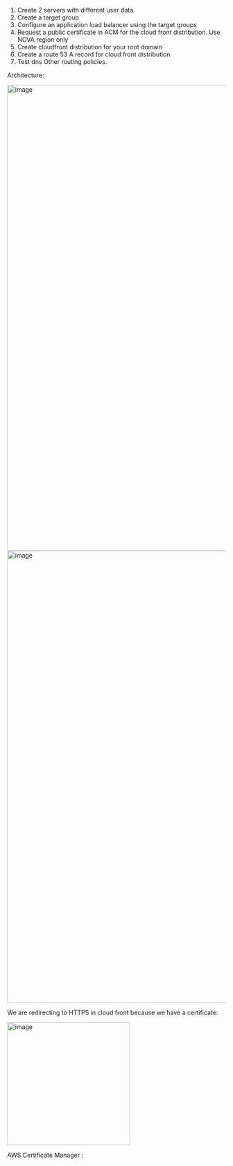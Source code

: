 1. Create 2 servers with different user data
 2. Create a target group
 3. Configure an application load balancer using the target groups
 4. Request a public certificate in ACM for the cloud front distribution. Use NOVA region only
 5. Create cloudfront distribution for your root domain
 6. Create a route 53 A record for cloud front distribution
 7. Test dns
Other routing policies.


Architecture:

<img width="1072" alt="image" src="https://github.com/victorwokili/AWSProjects/assets/18079443/1ce95c6d-164c-48ad-a2b6-bd4ada84bbe7">


<img width="1040" alt="image" src="https://github.com/victorwokili/AWSProjects/assets/18079443/470111cc-3acb-4bb6-9b5b-f298d4c9420a">


We are redirecting to HTTPS in cloud front because we have a certificate:


<img width="283" alt="image" src="https://github.com/victorwokili/AWSProjects/assets/18079443/6f1b5ee4-648c-4faa-a159-e0ab10aff3ee">


AWS  Certificate Manager : 
